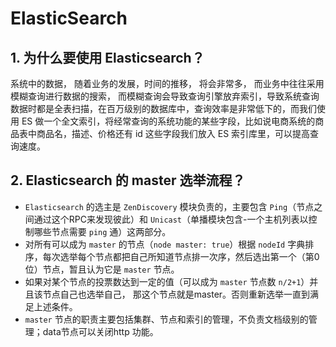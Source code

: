# ElasticSearch

## 1. 为什么要使用 Elasticsearch？

系统中的数据， 随着业务的发展，时间的推移， 将会非常多， 而业务中往往采用模糊查询进行数据的搜索， 而模糊查询会导致查询引擎放弃索引，导致系统查询数据时都是全表扫描，在百万级别的数据库中，查询效率是非常低下的，而我们使用 ES 做一个全文索引，将经常查询的系统功能的某些字段，比如说电商系统的商品表中商品名，描述、价格还有 id 这些字段我们放入 ES 索引库里，可以提高查询速度。

## 2. Elasticsearch 的 master 选举流程？

- `Elasticsearch` 的选主是 `ZenDiscovery` 模块负责的，主要包含 `Ping`（节点之间通过这个RPC来发现彼此）和 `Unicast`（单播模块包含-一个主机列表以控制哪些节点需要 `ping` 通）这两部分。
- 对所有可以成为 `master` 的节点（`node master: true`）根据 `nodeId` 字典排序，每次选举每个节点都把自己所知道节点排一次序，然后选出第一个（第0位）节点，暂且认为它是 `master` 节点。
- 如果对某个节点的投票数达到一定的值（可以成为 `master` 节点数 `n/2+1`）并且该节点自己也选举自己，
  那这个节点就是master。否则重新选举一直到满足上述条件。
- `master` 节点的职责主要包括集群、节点和索引的管理，不负责文档级别的管理；data节点可以关闭http
  功能。

